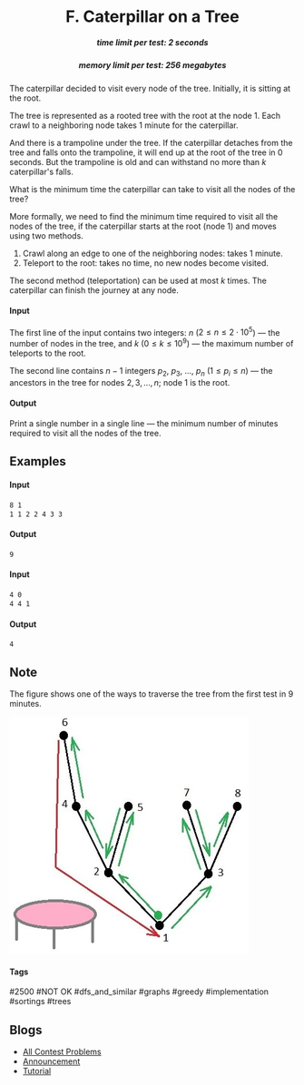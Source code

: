 <h1 style='text-align: center;'> F. Caterpillar on a Tree</h1>

<h5 style='text-align: center;'>time limit per test: 2 seconds</h5>
<h5 style='text-align: center;'>memory limit per test: 256 megabytes</h5>

The caterpillar decided to visit every node of the tree. Initially, it is sitting at the root.

The tree is represented as a rooted tree with the root at the node $1$. Each crawl to a neighboring node takes $1$ minute for the caterpillar. 

And there is a trampoline under the tree. If the caterpillar detaches from the tree and falls onto the trampoline, it will end up at the root of the tree in $0$ seconds. But the trampoline is old and can withstand no more than $k$ caterpillar's falls.

What is the minimum time the caterpillar can take to visit all the nodes of the tree?

More formally, we need to find the minimum time required to visit all the nodes of the tree, if the caterpillar starts at the root (node $1$) and moves using two methods.

1. Crawl along an edge to one of the neighboring nodes: takes $1$ minute.
2. Teleport to the root: takes no time, no new nodes become visited.

The second method (teleportation) can be used at most $k$ times. The caterpillar can finish the journey at any node.

#### Input

The first line of the input contains two integers: $n$ ($2 \le n \le 2\cdot 10^5$) — the number of nodes in the tree, and $k$ ($0 \le k \le 10^9$) — the maximum number of teleports to the root.

The second line contains $n-1$ integers $p_2$, $p_3$, ..., $p_n$ ($1 \le p_i \le n$) — the ancestors in the tree for nodes $2, 3, \ldots, n$; node $1$ is the root.

#### Output

Print a single number in a single line — the minimum number of minutes required to visit all the nodes of the tree.

## Examples

#### Input


```text
8 1
1 1 2 2 4 3 3
```
#### Output


```text
9
```
#### Input


```text
4 0
4 4 1
```
#### Output


```text
4
```
## Note

The figure shows one of the ways to traverse the tree from the first test in 9 minutes. 

 ![](images/b0546383764be829f89854cdfe48f26a671d9c3a.png) 

#### Tags 

#2500 #NOT OK #dfs_and_similar #graphs #greedy #implementation #sortings #trees 

## Blogs
- [All Contest Problems](../Codeforces_Round_922_(Div._2).md)
- [Announcement](../blogs/Announcement.md)
- [Tutorial](../blogs/Tutorial.md)
